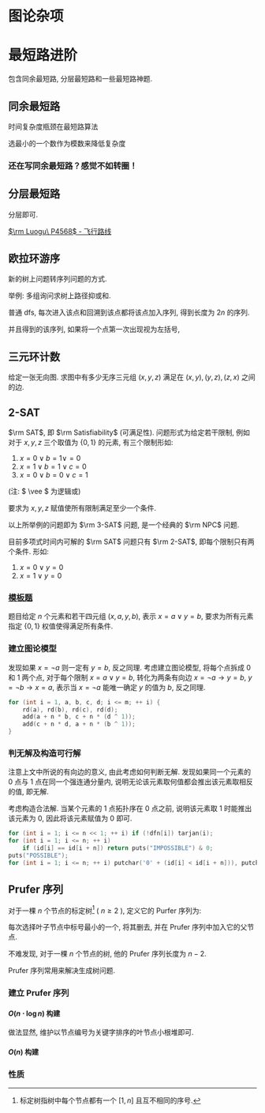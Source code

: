 # 图论杂项

# 最短路进阶

包含同余最短路, 分层最短路和一些最短路神题. 

## 同余最短路

时间复杂度瓶颈在最短路算法

选最小的一个数作为模数来降低复杂度

### 还在写同余最短路？感觉不如转圈！

## 分层最短路

分层即可. 

[$\rm Luogu\ P4568$ - 飞行路线](https://www.luogu.com.cn/problem/P4568)

## 欧拉环游序

新的树上问题转序列问题的方式. 

举例: 多组询问求树上路径抑或和. 

普通 dfs, 每次进入该点和回溯到该点都将该点加入序列, 得到长度为 $2n$ 的序列. 

并且得到的该序列, 如果将一个点第一次出现视为左括号, 

## 三元环计数

给定一张无向图. 求图中有多少无序三元组 $(x, y, z)$ 满足在 $(x, y), (y, z), (z, x)$ 之间的边. 




## 2-SAT

$\rm SAT$, 即 $\rm Satisfiability$ (可满足性). 问题形式为给定若干限制, 例如对于 $x, y, z$ 三个取值为 $\{ 0, 1 \}$ 的元素, 有三个限制形如: 

1. $x = 0 \vee b = 1 \vee  = 0$
2. $x = 1 \vee b = 1 \vee c = 0$
3. $x = 0 \vee b = 0 \vee c = 1$

(注: $ \vee $ 为逻辑或)

要求为 $x, y, z$ 赋值使所有限制满足至少一个条件. 

以上所举例的问题即为 $\rm 3-SAT$ 问题, 是一个经典的 $\rm NPC$ 问题. 

目前多项式时间内可解的 $\rm SAT$ 问题只有 $\rm 2-SAT$, 即每个限制只有两个条件. 形如: 

1. $x = 0 \vee y = 0$
2. $x = 1 \vee y = 0$

### [模板题](https://www.luogu.com.cn/problem/P4782)

题目给定 $n$ 个元素和若干四元组 $(x, a, y, b)$, 表示 $x = a \vee y = b$, 要求为所有元素指定 $\{ 0, 1 \}$ 权值使得满足所有条件. 

### 建立图论模型

发现如果 $x = \neg a$ 则一定有 $y = b$, 反之同理. 考虑建立图论模型, 将每个点拆成 $0$ 和 $1$ 两个点, 对于每个限制 $x = a \vee y = b$, 转化为两条有向边 $x = \neg a \rightarrow y = b$, $y = \neg b \rightarrow x = a$, 表示当 $x = \neg a$ 能唯一确定 $y$ 的值为 $b$, 反之同理. 

```cpp
for (int i = 1, a, b, c, d; i <= m; ++ i) {
    rd(a), rd(b), rd(c), rd(d);
    add(a + n * b, c + n * (d ^ 1));
    add(c + n * d, a + n * (b ^ 1));
}
```

### 判无解及构造可行解

注意上文中所说的有向边的意义, 由此考虑如何判断无解. 发现如果同一个元素的 $0$ 点与 $1$ 点在同一个强连通分量内, 说明无论该元素取何值都会推出该元素取相反的值, 即无解. 

考虑构造合法解. 当某个元素的 $1$ 点拓扑序在 $0$ 点之前, 说明该元素取 $1$ 时能推出该元素为 $0$, 因此将该元素赋值为 $0$ 即可. 

```cpp
for (int i = 1; i <= n << 1; ++ i) if (!dfn[i]) tarjan(i);
for (int i = 1; i <= n; ++ i)
    if (id[i] == id[i + n]) return puts("IMPOSSIBLE") & 0;
puts("POSSIBLE");
for (int i = 1; i <= n; ++ i) putchar('0' + (id[i] < id[i + n])), putchar(' ');
```

## $\text{Prufer}$ 序列

对于一棵 $n$ 个节点的标定树[^1] ( $n \geqslant 2$ ), 定义它的 $\text{Purfer}$ 序列为: 

每次选择叶子节点中标号最小的一个, 将其删去, 并在 $\text{Prufer}$ 序列中加入它的父节点. 

不难发现, 对于一棵 $n$ 个节点的树, 他的 $\text{Prufer}$ 序列长度为 $n - 2$. 

$\text{Prufer}$ 序列常用来解决生成树问题. 

### 建立 $\text{Prufer}$ 序列

#### $O(n \cdot \log n)$ 构建

做法显然, 维护以节点编号为关键字排序的叶节点小根堆即可. 

#### $O(n)$ 构建



### 性质

[^1]: 标定树指树中每个节点都有一个 $[1, n]$ 且互不相同的序号. 
